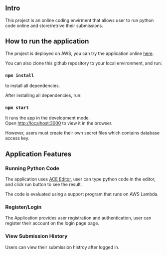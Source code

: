 ## Intro

This project is an online coding envirment that allows user to run python code online and store/retrive their submissions.

## How to run the application

The project is deployed on AWS, you can try the application online [here](http://ec2-18-224-108-229.us-east-2.compute.amazonaws.com:3000).

You can also clone this github repository to your local environment, and run:

### `npm install`

to install all dependencies.

After installing all dependencies, run:
### `npm start`
It runs the app in the development mode.<br />
Open [http://localhost:3000](http://localhost:3000) to view it in the browser.

However, users must create their own secret files which contains database access key.

## Application Features

### Running Python Code

The application uses [ACE Editor](https://ace.c9.io), user can type python code in the editor, and click run button to see the result.

The code is evaluated using a support program that runs on AWS Lambda.

### Register/Login

The Application provides user registration and authentication, user can register their account on the login page page.

### View Submission History

Users can view their submission histroy after logged in.

